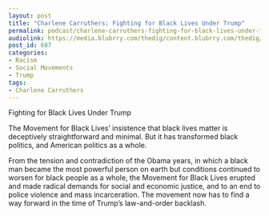 ```yaml
---
layout: post
title: "Charlene Carruthers: Fighting for Black Lives Under Trump"
permalink: podcast/charlene-carruthers-fighting-for-black-lives-under-trump/
audiolink: https://media.blubrry.com/thedig/content.blubrry.com/thedig/The_Dig_-_EP_14_-_Carruthers.mp3
post_id: 687
categories: 
- Racism
- Social Movements
- Trump
tags: 
- Charlene Carruthers
---
```


Fighting for Black Lives Under Trump

The Movement for Black Lives’ insistence that black lives matter is deceptively straightforward and minimal. But it has transformed black politics, and American politics as a whole. 
 
From the tension and contradiction of the Obama years, in which a black man became the most powerful person on earth but conditions continued to worsen for black people as a whole, the Movement for Black Lives erupted and made radical demands for social and economic justice, and to an end to police violence and mass incarceration. The movement now has to find a way forward in the time of Trump’s law-and-order backlash.
